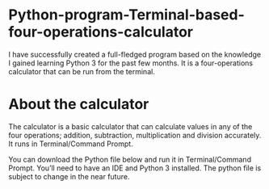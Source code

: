 # Python-program-Terminal-based-four-operations-calculator
I have successfully created a full-fledged program based on the knowledge I gained learning Python 3 for the past few months. It is a four-operations calculator that can be run from the terminal.

# About the calculator
The calculator is a basic calculator that can calculate values in any of the four operations; addition, subtraction, multiplication and division accurately. It runs in Terminal/Command Prompt.

You can download the Python file below and run it in Terminal/Command Prompt. You’ll need to have an IDE and Python 3 installed.
The python file is subject to change in the near future.

